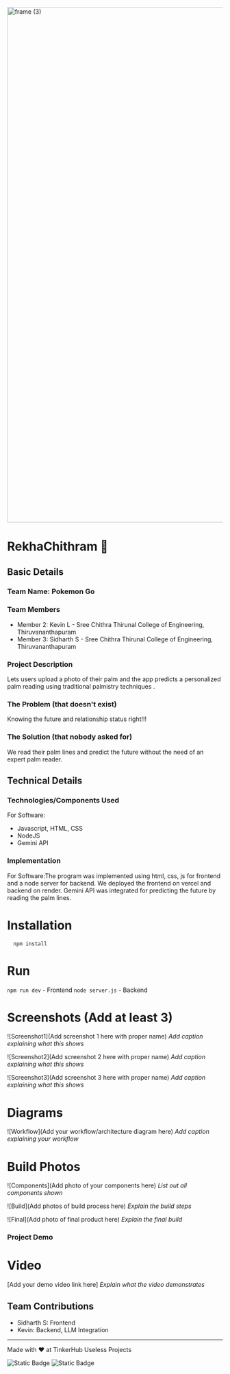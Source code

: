 <img width="3188" height="1202" alt="frame (3)" src="https://github.com/user-attachments/assets/517ad8e9-ad22-457d-9538-a9e62d137cd7" />


# RekhaChithram 🎯


## Basic Details
### Team Name: Pokemon Go


### Team Members
- Member 2: Kevin L - Sree Chithra Thirunal College of Engineering, Thiruvananthapuram
- Member 3: Sidharth S - Sree Chithra Thirunal College of Engineering, Thiruvananthapuram

### Project Description
Lets users upload a photo of their palm and the app predicts a personalized palm reading using traditional palmistry techniques . 

### The Problem (that doesn't exist)
Knowing the future and relationship status right!!!

### The Solution (that nobody asked for)
We read their palm lines and predict the future without the need of an expert palm reader.

## Technical Details
### Technologies/Components Used
For Software:
- Javascript, HTML, CSS
- NodeJS
- Gemini API

### Implementation
For Software:The program was implemented using html, css, js for frontend and a node server for backend. We deployed the frontend on vercel and backend on render. Gemini API was integrated for predicting the future by reading the palm lines.

# Installation
```git clone repo_name
  npm install
  ```

# Run
```npm run dev``` - Frontend
```node server.js``` - Backend

# Screenshots (Add at least 3)
![Screenshot1](Add screenshot 1 here with proper name)
*Add caption explaining what this shows*

![Screenshot2](Add screenshot 2 here with proper name)
*Add caption explaining what this shows*

![Screenshot3](Add screenshot 3 here with proper name)
*Add caption explaining what this shows*

# Diagrams
![Workflow](Add your workflow/architecture diagram here)
*Add caption explaining your workflow*

# Build Photos
![Components](Add photo of your components here)
*List out all components shown*

![Build](Add photos of build process here)
*Explain the build steps*

![Final](Add photo of final product here)
*Explain the final build*

### Project Demo
# Video
[Add your demo video link here]
*Explain what the video demonstrates*

## Team Contributions
- Sidharth S: Frontend
- Kevin: Backend, LLM Integration

---
Made with ❤️ at TinkerHub Useless Projects 

![Static Badge](https://img.shields.io/badge/TinkerHub-24?color=%23000000&link=https%3A%2F%2Fwww.tinkerhub.org%2F)
![Static Badge](https://img.shields.io/badge/UselessProjects--25-25?link=https%3A%2F%2Fwww.tinkerhub.org%2Fevents%2FQ2Q1TQKX6Q%2FUseless%2520Projects)



